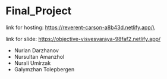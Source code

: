 # Final_Project
 link for hosting:
https://reverent-carson-a8b43d.netlify.app/\

link for slide:
https://objective-visvesvaraya-98faf2.netlify.app/

* Nurlan Darzhanov
* Nursultan Amanzhol
* Nurali Umirzak
* Galymzhan Tolepbergen
